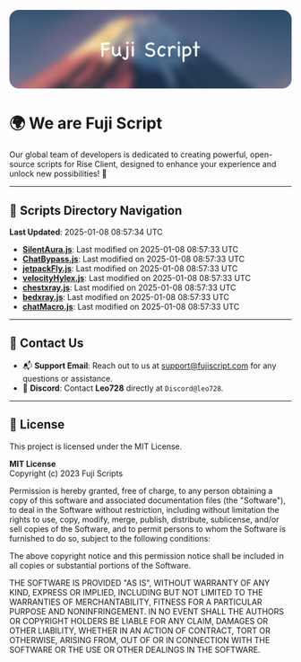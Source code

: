 ![Banner](.github/b.webp)

# 🌍 **We are Fuji Script**

Our global team of developers is dedicated to creating powerful, open-source scripts for Rise Client, designed to enhance your experience and unlock new possibilities! 🌟

---
<!-- SCRIPTS_NAVIGATION_START -->
## 📂 **Scripts Directory Navigation**

**Last Updated**: 2025-01-08 08:57:34 UTC

- **[SilentAura.js](scripts/SilentAura.js)**: Last modified on 2025-01-08 08:57:33 UTC
- **[ChatBypass.js](scripts/ChatBypass.js)**: Last modified on 2025-01-08 08:57:33 UTC
- **[jetpackFly.js](scripts/jetpackFly.js)**: Last modified on 2025-01-08 08:57:33 UTC
- **[velocityHylex.js](scripts/velocityHylex.js)**: Last modified on 2025-01-08 08:57:33 UTC
- **[chestxray.js](scripts/chestxray.js)**: Last modified on 2025-01-08 08:57:33 UTC
- **[bedxray.js](scripts/bedxray.js)**: Last modified on 2025-01-08 08:57:33 UTC
- **[chatMacro.js](scripts/chatMacro.js)**: Last modified on 2025-01-08 08:57:33 UTC

<!-- SCRIPTS_NAVIGATION_END -->

---

## 💬 **Contact Us**  
- 📬 **Support Email**: Reach out to us at [support@fujiscript.com](mailto:support@fujiscript.com) for any questions or assistance.  
- 💬 **Discord**: Contact **Leo728** directly at `Discord@leo728`.

---

## 📜 **License**

This project is licensed under the MIT License.  

**MIT License**  
Copyright (c) 2023 Fuji Scripts  

Permission is hereby granted, free of charge, to any person obtaining a copy of this software and associated documentation files (the "Software"), to deal in the Software without restriction, including without limitation the rights to use, copy, modify, merge, publish, distribute, sublicense, and/or sell copies of the Software, and to permit persons to whom the Software is furnished to do so, subject to the following conditions:  

The above copyright notice and this permission notice shall be included in all copies or substantial portions of the Software.  

THE SOFTWARE IS PROVIDED "AS IS", WITHOUT WARRANTY OF ANY KIND, EXPRESS OR IMPLIED, INCLUDING BUT NOT LIMITED TO THE WARRANTIES OF MERCHANTABILITY, FITNESS FOR A PARTICULAR PURPOSE AND NONINFRINGEMENT. IN NO EVENT SHALL THE AUTHORS OR COPYRIGHT HOLDERS BE LIABLE FOR ANY CLAIM, DAMAGES OR OTHER LIABILITY, WHETHER IN AN ACTION OF CONTRACT, TORT OR OTHERWISE, ARISING FROM, OUT OF OR IN CONNECTION WITH THE SOFTWARE OR THE USE OR OTHER DEALINGS IN THE SOFTWARE.  
